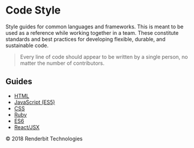 # Code Style

Style guides for common languages and frameworks. This is meant to be used as a reference while working together in a team. These constitute standards and best practices for developing flexible, durable, and sustainable code.

> Every line of code should appear to be written by a single person, no matter the number of contributors.

## Guides

- [HTML](./HTML.md)
- [JavaScript (ES5)](./JavaScript.md)
- [CSS](./CSS.md)
- [Ruby](./Ruby.md)
- [ES6](./ES6.md)
- [React/JSX](./React.md)

&copy; 2018 Renderbit Technologies
